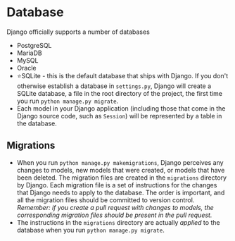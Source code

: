 # Database

Django officially supports a number of databases
- PostgreSQL
- MariaDB
- MySQL
- Oracle
- ⭐️SQLite - this is the default database that ships with Django. If you don't otherwise establish a database in `settings.py`, 
  Django will create a SQLite database, a file in the root directory of the project, the first time you run `python manage.py migrate`.
- Each model in your Django application (including those that come in the Django source code, such as `Session`) will be represented by a table in 
  the database.
  
## Migrations

- When you run `python manage.py makemigrations`, Django perceives any changes to models, new models that were created, or models that have been deleted. 
  The migration files are created in the `migrations` directory by Django. Each migration file is a set of instructions for the changes that Django needs 
  to apply to the database. The order is important, and all the migration files should be committed to version control. _Remember: if you create a pull 
  request with changes to models, the corresponding migration files should be present in the pull request._
- The instructions in the `migrations` directory are actually _applied_ to the database when you run `python manage.py migrate`.
  
 
